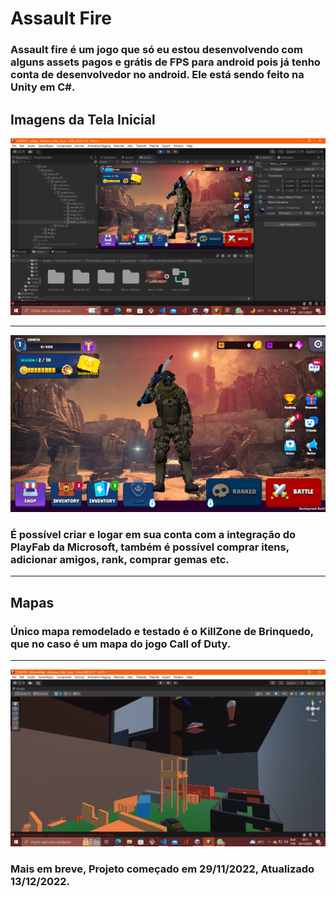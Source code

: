 # Assault Fire

### Assault fire é um jogo que só eu estou desenvolvendo com alguns assets pagos e grátis de FPS para android pois já tenho conta de desenvolvedor no android. Ele está sendo feito na Unity em C#.

## Imagens da Tela Inicial

<img src="homescreen1.png" />

---------

<img src="homescreen2.png" />

### É possível criar e logar em sua conta com a integração do PlayFab da Microsoft, também é possível comprar itens, adicionar amigos, rank, comprar gemas etc.

-----

## Mapas

### Único mapa remodelado e testado é o KillZone de Brinquedo, que no caso é um mapa do jogo Call of Duty.

------

<img src="mapkillzone.jpg" />

### Mais em breve, Projeto começado em 29/11/2022, Atualizado 13/12/2022.
